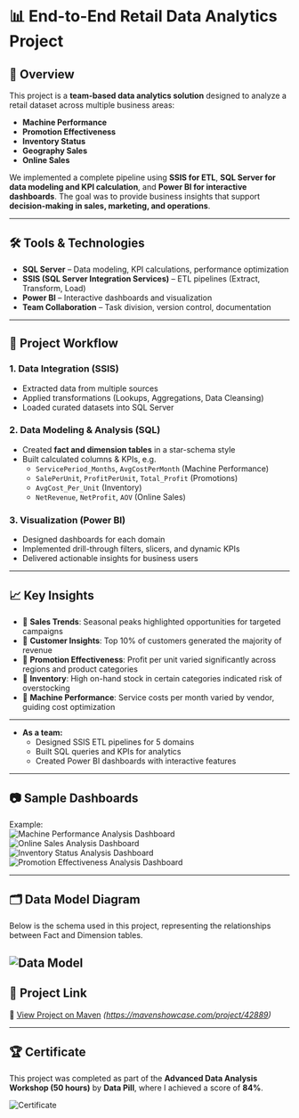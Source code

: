 # 📊 End-to-End Retail Data Analytics Project  

## 📌 Overview  
This project is a **team-based data analytics solution** designed to analyze a retail dataset across multiple business areas:  
- **Machine Performance**  
- **Promotion Effectiveness**  
- **Inventory Status**  
- **Geography Sales**  
- **Online Sales**  

We implemented a complete pipeline using **SSIS for ETL**, **SQL Server for data modeling and KPI calculation**, and **Power BI for interactive dashboards**. The goal was to provide business insights that support **decision-making in sales, marketing, and operations**.  

---

## 🛠️ Tools & Technologies  
- **SQL Server** – Data modeling, KPI calculations, performance optimization  
- **SSIS (SQL Server Integration Services)** – ETL pipelines (Extract, Transform, Load)  
- **Power BI** – Interactive dashboards and visualization  
- **Team Collaboration** – Task division, version control, documentation  

---

## 🔄 Project Workflow  
### 1. Data Integration (SSIS)  
- Extracted data from multiple sources  
- Applied transformations (Lookups, Aggregations, Data Cleansing)  
- Loaded curated datasets into SQL Server  

### 2. Data Modeling & Analysis (SQL)  
- Created **fact and dimension tables** in a star-schema style  
- Built calculated columns & KPIs, e.g.  
  - `ServicePeriod_Months`, `AvgCostPerMonth` (Machine Performance)  
  - `SalePerUnit`, `ProfitPerUnit`, `Total_Profit` (Promotions)  
  - `AvgCost_Per_Unit` (Inventory)  
  - `NetRevenue`, `NetProfit`, `AOV` (Online Sales)  

### 3. Visualization (Power BI)  
- Designed dashboards for each domain  
- Implemented drill-through filters, slicers, and dynamic KPIs  
- Delivered actionable insights for business users  

---

## 📈 Key Insights  
- 📌 **Sales Trends**: Seasonal peaks highlighted opportunities for targeted campaigns  
- 📌 **Customer Insights**: Top 10% of customers generated the majority of revenue  
- 📌 **Promotion Effectiveness**: Profit per unit varied significantly across regions and product categories  
- 📌 **Inventory**: High on-hand stock in certain categories indicated risk of overstocking  
- 📌 **Machine Performance**: Service costs per month varied by vendor, guiding cost optimization  

---

- **As a team:**  
  - Designed SSIS ETL pipelines for 5 domains  
  - Built SQL queries and KPIs for analytics  
  - Created Power BI dashboards with interactive features  

---

## 📷 Sample Dashboards  

Example:  
![Machine Performance Analysis Dashboard](images/Machine_Performance_Analysis.jpg)  
![Online Sales Analysis Dashboard](images/Online_Sales_Analysis.jpg)  
![Inventory Status Analysis Dashboard](images/Inventory_Status_Analysis.jpg)  
![Promotion Effectiveness Analysis Dashboard](images/Promotion_Effectiveness_Analysis.jpg)  

---
## 🗂️ Data Model Diagram  

Below is the schema used in this project, representing the relationships between Fact and Dimension tables.  

![Data Model](images/Data_Analysis_Diagram.png)  
---
## 📢 Project Link  

🔗 [View Project on Maven](#) *(https://mavenshowcase.com/project/42889)*  

---

## 🏆 Certificate  

This project was completed as part of the **Advanced Data Analysis Workshop (50 hours)** by **Data Pill**, where I achieved a score of **84%**.  

![Certificate](images/nada_Ashraf.png)  
